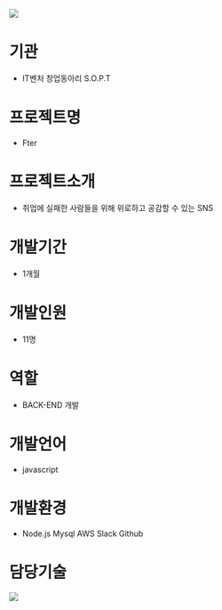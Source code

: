 <img src="https://s3.ap-northeast-2.amazonaws.com/mygit01/Fter+logo.png"></img>
# 기관
+ IT벤처 창업동아리 S.O.P.T
# 프로젝트명
+ Fter
# 프로젝트소개
+ 취업에 실패한 사람들을 위해 위로하고 공감할 수 있는 SNS
# 개발기간
+ 1개월
# 개발인원
+ 11명
# 역할
+ BACK-END 개발
# 개발언어
+ javascript
# 개발환경
+ Node.js Mysql AWS Slack Github
# 담당기술

<img src="https://s3.ap-northeast-2.amazonaws.com/mygit01/Fter3.jpg"></img>
